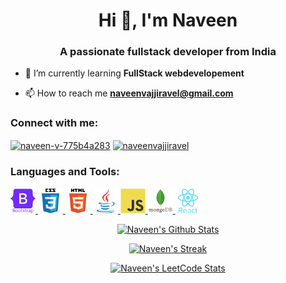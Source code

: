 <h1 align="center">Hi 👋, I'm Naveen</h1>
<h3 align="center">A passionate fullstack developer from India</h3>

- 🌱 I’m currently learning **FullStack webdevelopement**

- 📫 How to reach me **naveenvajjiravel@gmail.com**

<h3 align="left">Connect with me:</h3>
<p align="left">
<a href="https://linkedin.com/in/naveen-v-775b4a283" target="blank"><img align="center" src="https://raw.githubusercontent.com/rahuldkjain/github-profile-readme-generator/master/src/images/icons/Social/linked-in-alt.svg" alt="naveen-v-775b4a283" height="30" width="40" /></a>
<a href="https://www.leetcode.com/naveenvajjiravel" target="blank"><img align="center" src="https://raw.githubusercontent.com/rahuldkjain/github-profile-readme-generator/master/src/images/icons/Social/leet-code.svg" alt="naveenvajjiravel" height="30" width="40" /></a>
</p>

<h3 align="left">Languages and Tools:</h3>
<p align="left"> <a href="https://getbootstrap.com" target="_blank" rel="noreferrer"> <img src="https://raw.githubusercontent.com/devicons/devicon/master/icons/bootstrap/bootstrap-plain-wordmark.svg" alt="bootstrap" width="40" height="40"/> </a> <a href="https://www.w3schools.com/css/" target="_blank" rel="noreferrer"> <img src="https://raw.githubusercontent.com/devicons/devicon/master/icons/css3/css3-original-wordmark.svg" alt="css3" width="40" height="40"/> </a> <a href="https://www.w3.org/html/" target="_blank" rel="noreferrer"> <img src="https://raw.githubusercontent.com/devicons/devicon/master/icons/html5/html5-original-wordmark.svg" alt="html5" width="40" height="40"/> </a> <a href="https://www.java.com" target="_blank" rel="noreferrer"> <img src="https://raw.githubusercontent.com/devicons/devicon/master/icons/java/java-original.svg" alt="java" width="40" height="40"/> </a> <a href="https://developer.mozilla.org/en-US/docs/Web/JavaScript" target="_blank" rel="noreferrer"> <img src="https://raw.githubusercontent.com/devicons/devicon/master/icons/javascript/javascript-original.svg" alt="javascript" width="40" height="40"/> </a> <a href="https://www.mongodb.com/" target="_blank" rel="noreferrer"> <img src="https://raw.githubusercontent.com/devicons/devicon/master/icons/mongodb/mongodb-original-wordmark.svg" alt="mongodb" width="40" height="40"/> </a> <a href="https://reactjs.org/" target="_blank" rel="noreferrer"> <img src="https://raw.githubusercontent.com/devicons/devicon/master/icons/react/react-original-wordmark.svg" alt="react" width="40" height="40"/> </a> </p>
<!-- Some Cards -->
<p align="center">
  <a href="https://github.com/Naveenv901?tab=repositories">
    <img title="Naveen's Github Stats" alt="Naveen's Github Stats" src="https://github-readme-stats.vercel.app/api?username=Naveenv901&show_icons=true&count_private=true&include_all_commits=false&custom_title=GitHub%20Stats" />
  </a>
</p>
  
<p align="center">
  <a href="https://github.com/Naveenv901#user-activity-overview">
    <img title="Naveen's Github Streak" alt="Naveen's Streak" src="https://github-readme-streak-stats.herokuapp.com/?user=Naveenv901" />
  </a>
</p>

<p align="center">
    <a href="https://github.com/Naveenv901/LeetCode-Stats-Card" target="_blank">
    <img title="Naveen's LeetCode Stats" alt="Naveen's LeetCode Stats" src="https://leetcard.Naveen.cool/JacobLinCool?theme=unicorn&font=Paprika&ext=activity" />
  </a>
</p>

